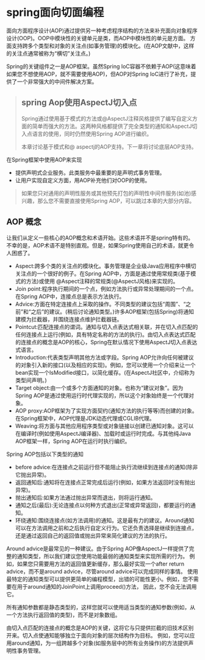 # spring面向切面编程
面向方面程序设计(AOP)通过提供另一种考虑程序结构的方法来补充面向对象程序设计(OOP)。OOP中模块性的关键单元是类，而AOP中模块性的单元是方面。
方面支持跨多个类型和对象的关注点(如事务管理)的模块化。(在AOP文献中，这样的关注点通常被称为“横切”关注点。)

Spring的关键组件之一是AOP框架。虽然Spring IoC容器不依赖于AOP(这意味着如果您不想使用AOP，就不需要使用AOP)，但AOP对Spring IoC进行了补充，提供了一个非常强大的中间件解决方案。

> ## spring Aop使用AspectJ切入点
> Spring通过使用基于模式的方法或@AspectJ注释风格提供了编写自定义方面的简单而强大的方法。这两种风格都提供了完全类型的通知和AspectJ切入点语言的使用，同时仍然使用Spring AOP进行编织。
> 
> 本章讨论基于模式和@ aspectj的AOP支持。下一章将讨论底层AOP支持。

在Spring框架中使用AOP来实现

* 提供声明式企业服务。此类服务中最重要的是声明式事务管理。
* 让用户实现自定义方面，用AOP补充他们对OOP的使用。

> 如果您只对通用的声明性服务或其他预先打包的声明性中间件服务(如池)感兴趣，那么您不需要直接使用Spring AOP，可以跳过本章的大部分内容。

## AOP 概念
让我们从定义一些核心的AOP概念和术语开始。这些术语并不是spring特有的。不幸的是，AOP术语不是特别直观。但是，如果Spring使用自己的术语，就更令人困惑了。

* Aspect:跨多个类的关注点的模块化。事务管理是企业级Java应用程序中横切关注点的一个很好的例子。在Spring AOP中，方面是通过使用常规类(基于模式的方法)或使用
  @Aspect注释的常规类(@AspectJ风格)来实现的。
* Join point:程序执行期间的一个点，例如方法执行或异常处理期间的一个点。在Spring AOP中，连接点总是表示方法执行。
* Advice:方面在特定连接点上采取的操作。不同类型的建议包括“周围”、“之前”和“之后”的建议。(稍后讨论通知类型。)许多AOP框架(包括Spring)将通知建模为拦截器，并围绕连接点维护拦截器链。
* Pointcut:匹配连接点的谓词。通知与切入点表达式相关联，并在切入点匹配的任何连接点上运行(例如，具有特定名称的方法的执行)。由切入点表达式匹配的连接点的概念是AOP的核心，Spring在默认情况下使用AspectJ切入点表达式语言。
* Introduction:代表类型声明其他方法或字段。Spring AOP允许向任何被建议的对象引入新的接口(以及相应的实现)。例如，您可以使用一个介绍来让一个bean实现一个IsModified接口，以简化缓存。(在AspectJ社区中，介绍称为类型间声明。)
* Target object:由一个或多个方面通知的对象。也称为“建议对象”。因为Spring AOP是通过使用运行时代理实现的，所以这个对象始终是一个代理对象。
* AOP proxy:AOP框架为了实现方面契约(通知方法的执行等等)而创建的对象。在Spring框架中，AOP代理是JDK动态代理或CGLIB代理。
* Weaving:将方面与其他应用程序类型或对象链接以创建已通知对象。这可以在编译时(例如使用AspectJ编译器)、加载时或运行时完成。与其他纯Java AOP框架一样，Spring AOP在运行时执行编织。

Spring AOP包括以下类型的通知
* before advice:在连接点之前运行但不能阻止执行流继续到连接点的通知(除非它抛出异常)。
* 返回通知后:通知将在连接点正常完成后运行(例如，如果方法返回时没有抛出异常)。
* 抛出通知后:如果方法通过抛出异常而退出，则将运行通知。
* 通知之后(最后):无论连接点以何种方式退出(正常或异常返回)，都要运行的通知。
* 环绕通知:围绕连接点(如方法调用)的通知。这是最有力的建议。Around通知可以在方法调用之前和之后执行自定义行为。它还负责选择是继续到连接点，还是通过返回自己的返回值或抛出异常来简化建议的方法的执行。

Around advice是最常见的一种建议。由于Spring AOP像AspectJ一样提供了完整的通知类型，所以我们建议您使用功能最弱的通知类型来实现所需的行为。
例如，如果您只需要用方法的返回值更新缓存，那么最好实现一个after return advice，而不是around advice，尽管around advice可以完成同样的事情。
使用最特定的通知类型可以提供更简单的编程模型，出错的可能性更小。例如，您不需要在用于around通知的JoinPoint上调用proceed()方法，
因此，您不会无法调用它。

所有通知参数都是静态类型的，这样您就可以使用适当类型的通知参数(例如，从一个方法执行返回值的类型)，而不是对象数组。

由切入点匹配的连接点的概念是AOP的关键，这将它与只提供拦截的旧技术区别开来。切入点使通知能够独立于面向对象的层次结构作为目标。
例如，您可以应用around通知，为一组跨越多个对象(如服务层中的所有业务操作)的方法提供声明性事务管理。